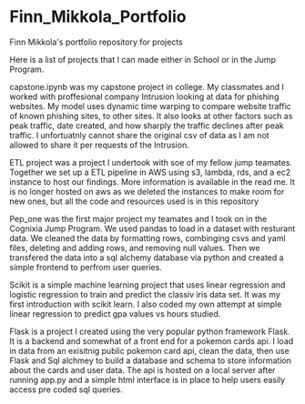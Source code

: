 # Finn_Mikkola_Portfolio
Finn Mikkola's portfolio repository for projects

Here is a list of projects that I can made either in School or in the Jump Program.

capstone.ipynb was my capstone project in college. My classmates and I worked with proffesional company Intrusion looking at data for phishing websites. My model uses dynamic time warping to compare website traffic of known phishing sites, to other sites. It also looks at other factors such as peak traffic, date created, and how sharply the traffic declines after peak traffic. I unfortuatnly cannot share the original csv of data as I am not allowed to share it per requests of the Intrusion.

ETL project was a project I undertook with soe of my fellow jump teamates. Together we set up a ETL pipeline in AWS using s3, lambda, rds, and a ec2 instance to host our findings. More information is available in the read me. It is no longer hosted on aws as we deleted the instances to make room for new ones, but all the code and resources used is in this repository

Pep_one was the first major project my teamates and I took on in the Cognixia Jump Program. We used pandas to load in a dataset with resturant data. We cleaned the data by formatting rows, combinging csvs and yaml files, deleting and adding rows, and removing null values. Then we transfered the data into a sql alchemy database via python and created a simple frontend to perfrom user queries.

Scikit is a simple machine learning project that uses linear regression and logistic regression to train and predict the classiv iris data set. It was my first introduction with scikit learn. I also coded my own attempt at simple linear regression to predict gpa values vs hours studied.

Flask is a project I created using the very popular python framework Flask. It is a backend and somewhat of a front end for a pokemon cards api. I load in data from an exisitnig public pokemon card api, clean the data, then use Flask and Sql alchmey to build a database and schema to store information about the cards and user data. The api is hosted on a local server after running app.py and a simple html interface is in place to help users easily access pre coded sql queries.
